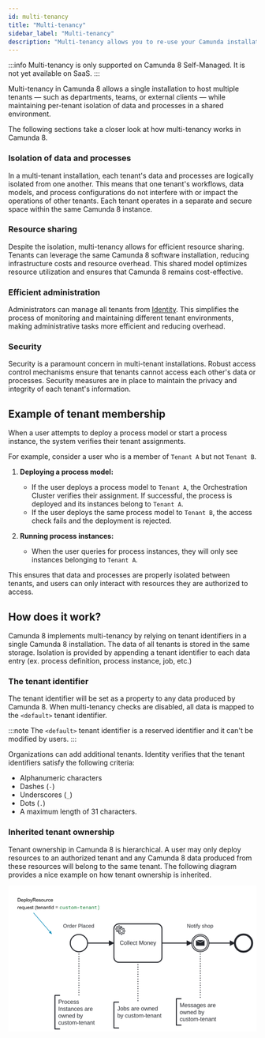 ```yaml
---
id: multi-tenancy
title: "Multi-tenancy"
sidebar_label: "Multi-tenancy"
description: "Multi-tenancy allows you to re-use your Camunda installation."
---
```


:::info
Multi-tenancy is only supported on Camunda 8 Self-Managed. It is not yet available on SaaS.
:::

Multi-tenancy in Camunda 8 allows a single installation to host multiple tenants — such as departments, teams, or external clients — while maintaining per-tenant isolation of data and processes in a shared environment.

The following sections take a closer look at how multi-tenancy works in Camunda 8.

### Isolation of data and processes

In a multi-tenant installation, each tenant's data and processes are logically isolated from one another.
This means that one tenant's workflows, data models, and process configurations do not interfere with or impact the operations of other tenants. Each tenant operates in a separate and secure space within the same Camunda 8 instance.

### Resource sharing

Despite the isolation, multi-tenancy allows for efficient resource sharing. Tenants can leverage the same
Camunda 8 software installation, reducing infrastructure costs and resource overhead. This shared model optimizes resource utilization and ensures that Camunda 8 remains cost-effective.

### Efficient administration

Administrators can manage all tenants from [Identity](../identity/tenant.md). This simplifies the process of monitoring and maintaining different tenant environments, making administrative tasks more efficient and reducing overhead.

### Security

Security is a paramount concern in multi-tenant installations. Robust access control mechanisms ensure that
tenants cannot access each other's data or processes. Security measures are in place to maintain the privacy and integrity of each tenant's information.

## Example of tenant membership

When a user attempts to deploy a process model or start a process instance, the system verifies their tenant assignments.

For example, consider a user who is a member of `Tenant A` but not `Tenant B`.

1.  **Deploying a process model:**

    - If the user deploys a process model to `Tenant A`, the Orchestration Cluster verifies their assignment. If successful, the process is deployed and its instances belong to `Tenant A`.
    - If the user deploys the same process model to `Tenant B`, the access check fails and the deployment is rejected.

2.  **Running process instances:**
    - When the user queries for process instances, they will only see instances belonging to `Tenant A`.

This ensures that data and processes are properly isolated between tenants, and users can only interact with resources they are authorized to access.

## How does it work?

Camunda 8 implements multi-tenancy by relying on tenant identifiers in a single Camunda 8 installation. The data of all tenants is stored in the same storage. Isolation is provided by appending a tenant identifier to each data entry (ex. process definition, process instance, job, etc.)

### The tenant identifier

The tenant identifier will be set as a property to any data produced by Camunda 8. When multi-tenancy checks are disabled, all data is mapped to the `<default>` tenant identifier.

:::note
The `<default>` tenant identifier is a reserved identifier and it can't be modified by users.
:::

Organizations can add additional tenants. Identity verifies that the tenant identifiers satisfy the following criteria:

- Alphanumeric characters
- Dashes (`-`)
- Underscores (`_`)
- Dots (`.`)
- A maximum length of 31 characters.

### Inherited tenant ownership

Tenant ownership in Camunda 8 is hierarchical. A user may only deploy resources to an authorized tenant and any Camunda 8 data produced from these resources will belong to the same tenant. The following diagram provides a nice example on how tenant ownership is inherited.

![Tenant ownership inheritance diagram](img/multi-tenancy.png)
